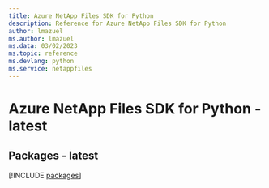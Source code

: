 ```yaml
---
title: Azure NetApp Files SDK for Python
description: Reference for Azure NetApp Files SDK for Python
author: lmazuel
ms.author: lmazuel
ms.data: 03/02/2023
ms.topic: reference
ms.devlang: python
ms.service: netappfiles
---
```

# Azure NetApp Files SDK for Python - latest
## Packages - latest
[!INCLUDE [packages](netapp-files-index.md)]
